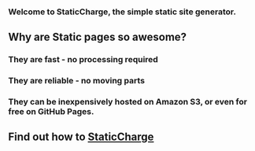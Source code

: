### Welcome to StaticCharge, the simple static site generator.

## Why are Static pages so awesome?

### They are fast - no processing required

### They are reliable - no moving parts

### They can be inexpensively hosted on Amazon S3, or even for free on GitHub Pages.

## Find out how to [StaticCharge](https://github.com/AlexanderSelzer/staticcharge)